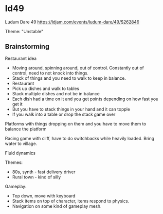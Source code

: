 # ld49
Ludum Dare 49
https://ldjam.com/events/ludum-dare/49/$262849

Theme: "Unstable"

## Brainstorming
Restaurant idea
* Moving around, spinning around, out of control.  Constantly out of control, need to not knock into things.
* Stack of things and you need to walk to keep in balance.
* Restaurant
* Pick up dishes and walk to tables
* Stack multiple dishes and not be in balance
* Each dish had a time on it and you get points depending on how fast you get it
* But you have to stack things in your hand and it can topple
* If you walk into a table or drop the stack game over

Platforms with things dropping on them and you have to move them to balance the platform

Racing game with cliff, have to do switchbacks while heavily loaded.  Bring water to village.

Fluid dynamics

Themes:
* 80s, synth - fast delivery driver
* Rural town - kind of silly

Gameplay:
* Top down, move with keyboard
* Stack items on top of character, items respond to physics.
* Navigation on some kind of gameplay mesh.


